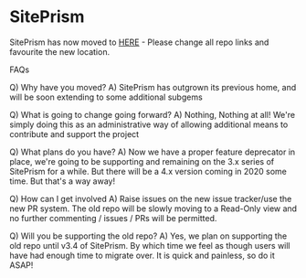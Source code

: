 # SitePrism
SitePrism has now moved to [HERE](https://github.com/site-prism/site_prism) - Please change all repo links
and favourite the new location.

FAQs

Q) Why have you moved?
A) SitePrism has outgrown its previous home, and will be soon extending to some additional subgems

Q) What is going to change going forward?
A) Nothing, Nothing at all! We're simply doing this as an administrative way of allowing additional means to
contribute and support the project

Q) What plans do you have?
A) Now we have a proper feature deprecator in place, we're going to be supporting and remaining on the 3.x
series of SitePrism for a while. But there will be a 4.x version coming in 2020 some time. But that's a way away!

Q) How can I get involved
A) Raise issues on the new issue tracker/use the new PR system. The old repo will be slowly moving to a Read-Only
view and no further commenting / issues / PRs will be permitted.

Q) Will you be supporting the old repo?
A) Yes, we plan on supporting the old repo until v3.4 of SitePrism. By which time we feel as though users will
have had enough time to migrate over. It is quick and painless, so do it ASAP!

